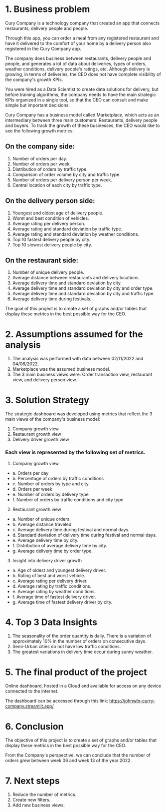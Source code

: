 # 1. Business problem

Cury Company is a technology company that created an app that connects restaurants, delivery people and people.

Through this app, you can order a meal from any registered restaurant and have it delivered to the comfort of your home by a delivery person also registered in the Cury Company app.

The company does business between restaurants, delivery people and people, and generates a lot of data about deliveries, types of orders, weather conditions, delivery people's ratings, etc. Although delivery is growing, in terms of deliveries, the CEO does not have complete visibility of the company's growth KPIs.

You were hired as a Data Scientist to create data solutions for delivery, but before training algorithms, the company needs to have the main strategic KPIs organized in a single tool, so that the CEO can consult and make simple but important decisions.

Cury Company has a business model called Marketplace, which acts as an intermediary between three main customers: Restaurants, delivery people and buyers. To track the growth of these businesses, the CEO would like to see the following growth metrics:

## On the company side:

1. Number of orders per day.
2. Number of orders per week.
3. Distribution of orders by traffic type.
4. Comparison of order volume by city and traffic type.
4. Number of orders per delivery person per week.
5. Central location of each city by traffic type.

## On the delivery person side:

1. Youngest and oldest age of delivery people.
2. Worst and best condition of vehicles.
3. Average rating per delivery person.
4. Average rating and standard deviation by traffic type.
5. Average rating and standard deviation by weather conditions.
6. Top 10 fastest delivery people by city.
7. Top 10 slowest delivery people by city.

## On the restaurant side:

1. Number of unique delivery people.
2. Average distance between restaurants and delivery locations.
3. Average delivery time and standard deviation by city.
4. Average delivery time and standard deviation by city and order type.
5. Average delivery time and standard deviation by city and traffic type.
6. Average delivery time during festivals.

The goal of this project is to create a set of graphs and/or tables that display these metrics in the best possible way for the CEO.

# 2. Assumptions assumed for the analysis

1. The analysis was performed with data between 02/11/2022 and 04/06/2022.
2. Marketplace was the assumed business model.
3. The 3 main business views were: Order transaction view, restaurant view, and delivery person view.

# 3. Solution Strategy

The strategic dashboard was developed using metrics that reflect the 3 main views of the company's business model:

1. Company growth view
2. Restaurant growth view
3. Delivery driver growth view

### Each view is represented by the following set of metrics.

1. Company growth view
- a. Orders per day
- b. Percentage of orders by traffic conditions
- c. Number of orders by type and city.
- d. Orders per week
- e. Number of orders by delivery type
- f. Number of orders by traffic conditions and city type

2. Restaurant growth view
- a. Number of unique orders.
- b. Average distance traveled.
- c. Average delivery time during festival and normal days.
- d. Standard deviation of delivery time during festival and normal days.
- e. Average delivery time by city.
- f. Distribution of average delivery time by city.
- g. Average delivery time by order type.

3. Insight into delivery driver growth
- a. Age of oldest and youngest delivery driver.
- b. Rating of best and worst vehicle.
- c. Average rating per delivery driver.
- d. Average rating by traffic conditions.
- e. Average rating by weather conditions.
- f. Average time of fastest delivery driver.
- g. Average time of fastest delivery driver by city.

# 4. Top 3 Data Insights

1. The seasonality of the order quantity is daily. There is a variation of approximately 10% in the number of orders on consecutive days.
2. Semi-Urban cities do not have low traffic conditions.
3. The greatest variations in delivery time occur during sunny weather.

# 5. The final product of the project

Online dashboard, hosted in a Cloud and available for access on any device connected to the internet.

The dashboard can be accessed through this link: https://johnwln-curry-company.streamlit.app/

# 6. Conclusion

The objective of this project is to create a set of graphs and/or tables that display these metrics in the best possible way for the CEO.

From the Company's perspective, we can conclude that the number of orders grew between week 06 and week 13 of the year 2022.

# 7. Next steps

1. Reduce the number of metrics.
2. Create new filters.
3. Add new business views.
